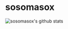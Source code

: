 # sosomasox
![sosomasox's github stats](https://github-readme-stats.vercel.app/api?username=sosomasox&show_icons=true&count_private=true)
